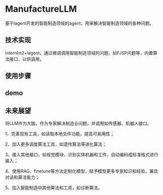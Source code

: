# ManufactureLLM

基于lagent开发的智能制造领域的agent，用来解决智能制造领域的各种问题。

## 技术实现
internlm2+lagent，通过微调调用智能制造领域的问题，如FJSP问题等，内置算法接口，以供调用。

## 使用步骤



## demo



## 未来展望

将LLM作为大脑，作为专家解决制造业问题，并调用如传感器、机器人接口。

1、完善现有工具，如读取本地文件功能，提高可易用性；

2、加入更多调度算法工具，如遗传算法等进化算法；

3、接入其他接口，如视觉模块，识别实体机器和工件，自动编码成标准格式进行输入；

4、使用RAG、finetune等方法定制化模型，赋予模型更多专家知识和经验，兼具对话和算法能力；

5、加入智能制造中其他算法和工具，如诊断算法。
